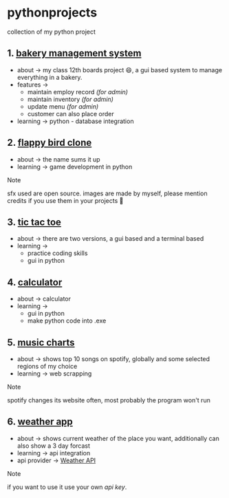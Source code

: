 # pythonprojects
collection of my python project

## 1. [bakery management system](bakery_mng_sys)
- about -> my class 12th boards project 😄, a gui based system to manage everything in a bakery.
- features ->
   - maintain employ record _(for admin)_ 
   - maintain inventory _(for admin)_
   - update menu _(for admin)_ 
   - customer can also place order
- learning -> python - database integration

## 2. [flappy bird clone](flappy)
- about -> the name sums it up
- learning -> game development in python
> [!Note]
> sfx used are open source. images are made by myself, please mention credits if you use them in your projects 🙂

## 3. [tic tac toe](tic_tac_toe)
- about -> there are two versions, a gui based and a terminal based
- learning ->
    - practice coding skills 
    - gui in python 

## 4. [calculator](calc)
- about -> calculator
- learning ->
     - gui in python 
     - make python code into .exe 

## 5. [music charts](music_charts)
- about -> shows top 10 songs on spotify, globally and some selected regions of my choice
- learning -> web scrapping
> [!Note]
> spotify changes its website often, most probably the program won't run

## 6. [weather app](weather)
- about -> shows current weather of the place you want, additionally can also show a 3 day forcast
- learning -> api integration
- api provider -> [Weather API](https://www.weatherapi.com/)
> [!Note]
> if you want to use it use your own _api key_. 
